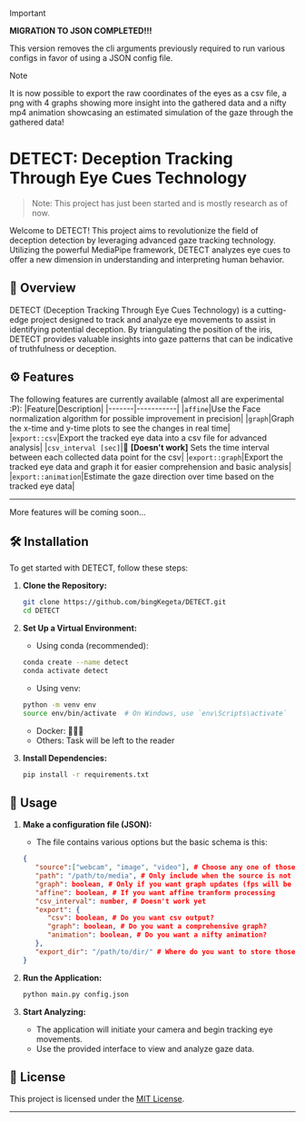 > [!IMPORTANT]
> **MIGRATION TO JSON COMPLETED!!!**
> 
> This version removes the cli arguments previously required to run various configs in favor of using a JSON config file. 

> [!NOTE]
> It is now possible to export the raw coordinates of the eyes as a csv file, a png with 4 graphs showing more insight into the gathered data and a nifty mp4 animation showcasing an estimated simulation of the gaze through the gathered data!

# DETECT: Deception Tracking Through Eye Cues Technology

> Note: This project has just been started and is mostly research as of now.

Welcome to DETECT! This project aims to revolutionize the field of deception detection by leveraging advanced gaze tracking technology. Utilizing the powerful MediaPipe framework, DETECT analyzes eye cues to offer a new dimension in understanding and interpreting human behavior.

## 📜 Overview

DETECT (Deception Tracking Through Eye Cues Technology) is a cutting-edge project designed to track and analyze eye movements to assist in identifying potential deception. By triangulating the position of the iris, DETECT provides valuable insights into gaze patterns that can be indicative of truthfulness or deception.

<!-- ## 🚀 Features

- **Real-Time Gaze Tracking:** Accurate triangulation of the iris location for precise gaze direction analysis.
- **MediaPipe Integration:** Harnesses the power of MediaPipe for efficient and reliable eye cue extraction.
- **Deception Insights:** Provides a foundation for further research into gaze patterns and their correlation with deceptive behavior. -->
## ⚙️ Features

The following features are currently available (almost all are experimental :P):
|Feature|Description|
|-------|-----------|
|```affine```|Use the Face normalization algorithm for possible improvement in precision|
|```graph```|Graph the x-time and y-time plots to see the changes in real time|
|```export::csv```|Export the tracked eye data into a csv file for advanced analysis|
|```csv_interval [sec]```|🚨 **[Doesn't work]** Sets the time interval between each collected data point for the csv|
|```export::graph```|Export the tracked eye data and graph it for easier comprehension and basic analysis|
|```export::animation```|Estimate the gaze direction over time based on the tracked eye data|
___
More features will be coming soon...

## 🛠️ Installation

To get started with DETECT, follow these steps:

1. **Clone the Repository:**

   ```bash
   git clone https://github.com/bingKegeta/DETECT.git
   cd DETECT
   ```

2. **Set Up a Virtual Environment:**
    - Using conda (recommended):
    ```bash
    conda create --name detect
    conda activate detect
    ```
   - Using venv:
   ```bash
   python -m venv env
   source env/bin/activate  # On Windows, use `env\Scripts\activate`
   ```
   - Docker: 👨‍🍳🍳
   - Others: Task will be left to the reader

3. **Install Dependencies:**

   ```bash
   pip install -r requirements.txt
   ```

## 🔧 Usage

1. **Make a configuration file (JSON):**
   - The file contains various options but the basic schema is this:
   ```json
   {
      "source":["webcam", "image", "video"], # Choose any one of those
      "path": "/path/to/media", # Only include when the source is not webcam
      "graph": boolean, # Only if you want graph updates (fps will be hit)
      "affine": boolean, # If you want affine tranform processing
      "csv_interval": number, # Doesn't work yet
      "export": {
         "csv": boolean, # Do you want csv output?
         "graph": boolean, # Do you want a comprehensive graph?
         "animation": boolean, # Do you want a nifty animation?
      },
      "export_dir": "/path/to/dir/" # Where do you want to store those files?
   }
   ```
2. **Run the Application:**
   ```bash
   python main.py config.json
   ```

3. **Start Analyzing:**
   - The application will initiate your camera and begin tracking eye movements.
   - Use the provided interface to view and analyze gaze data.

<!-- ## 📚 Documentation

For detailed documentation and usage instructions, please refer to the [Wiki](https://github.com/bingKegeta/DETECT/wiki) or the `docs` directory. -->

<!-- ## 🎯 Contributing

We welcome contributions to enhance DETECT's capabilities! If you have ideas, bug reports, or wish to contribute, please follow these steps:

1. **Fork the Repository**
2. **Create a New Branch**
3. **Make Your Changes**
4. **Submit a Pull Request**

Please review our [Contribution Guidelines](CONTRIBUTING.md) before getting started. -->

<!-- ## 💬 Contact

For questions or support, feel free to reach out to us:

- **Email:** <email>
- **Issues:** [GitHub Issues](https://github.com/bingKegeta/DETECT/issues) -->

<!-- ## 🔗 Links

- [GitHub Repository](https://github.com/yourusername/DETECT)
- [Project Wiki](https://github.com/yourusername/DETECT/wiki)
- [Documentation](docs/) -->

## 📜 License

This project is licensed under the [MIT License](LICENSE).

---
<!-- 
Thank you for your interest in DETECT! We look forward to your contributions and hope you find our technology useful in advancing the study of human behavior. Happy detecting!

--- -->